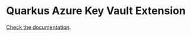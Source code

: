 # Quarkus Azure Key Vault Extension

[Check the documentation](https://docs.quarkiverse.io/quarkus-azure-services/dev/quarkus-azure-key-vault.html).
